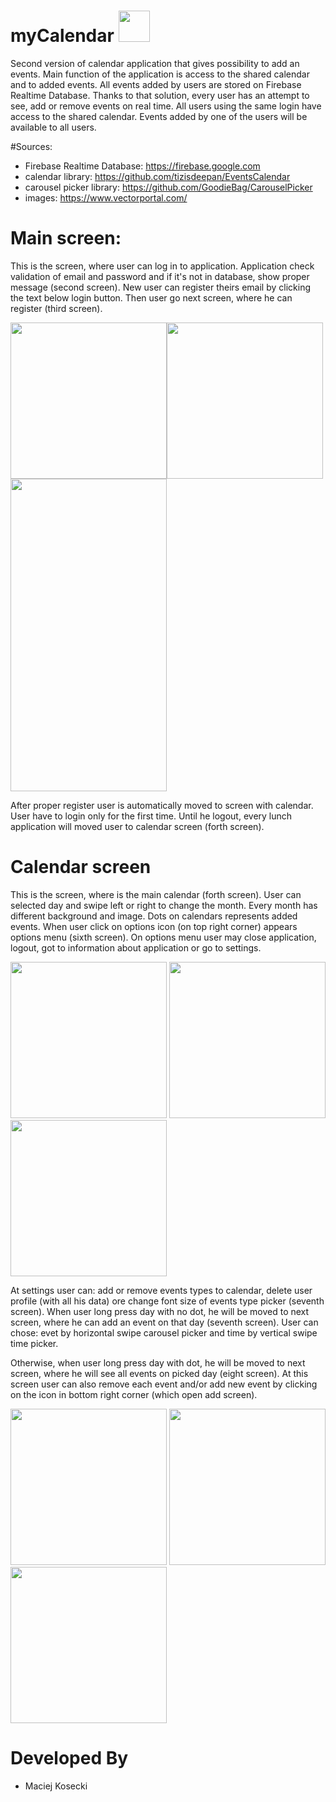 # myCalendar <img src="https://i.ibb.co/55RSrLC/ic-luncher.png" width=50>

Second version of calendar application that gives possibility to add an events. Main function of the application is access to the shared
calendar and to added events. All events added by users are stored on Firebase Realtime Database. Thanks to that solution, every user 
has an attempt to see, add or remove events on real time. All users using the same login have access to the shared calendar. Events added by one of the users will be available to all users.

#Sources:
- Firebase Realtime Database: https://firebase.google.com
- calendar library: https://github.com/tizisdeepan/EventsCalendar
- carousel picker library: https://github.com/GoodieBag/CarouselPicker
- images: https://www.vectorportal.com/

# Main screen:
This is the screen, where user can log in to application. Application check validation of email and password and if it's not in database, 
show proper message (second screen).
New user can register theirs email by clicking the text below login button. Then user go next screen, where he can register (third screen).


<img src="https://i.ibb.co/6s8S1xX/main-activity-1.jpg" width=250><img src="https://i.ibb.co/xFhRzZx/main-activity-2.jpg" width=250> <img src="https://i.ibb.co/Dwsp35j/registration-activity-1.jpg" height=500 width=250>


After proper register user is automatically moved to screen with calendar.
User have to login only for the first time. Until he logout, every lunch application will moved user to calendar screen (forth screen).

# Calendar screen
This is the screen, where is the main calendar (forth screen). User can selected day and swipe left or right to change the month. 
Every month has different background and image. Dots on calendars represents added events.
When user click on options icon (on top right corner) appears options menu (sixth screen). On options menu user may close application, logout, got to information about application or go to settings.


<img src="https://i.ibb.co/3ygYgQn/calendar-activity-1.jpg" width=250> <img src="https://i.ibb.co/3fpRxbD/calendar-activity-2.jpg" width=250> <img src="https://i.ibb.co/h2LcZ1r/options-1.jpg" width=250>

At settings user can: add or remove events types to calendar,  delete user profile (with all his data) ore change font size of events type picker (seventh screen).
When user long press day with no dot, he will be moved to next screen, where he can add an event on that day (seventh screen). 
User can chose: evet by horizontal swipe carousel picker and time by vertical swipe time picker.

Otherwise, when user long press day with dot, he will be moved to next screen, where he will see all events on picked day (eight screen).
At this screen user can also remove each event and/or add new event by clicking on the icon in bottom right corner (which open 
add screen).


<img src="https://i.ibb.co/zrgZxHt/add-activity-1-A.jpg" width=250> <img src="https://i.ibb.co/FXfbN4z/day-activity-1.jpg" width=250> <img src="https://i.ibb.co/b5nbv8M/day-activity-2.jpg" width=250>


# Developed By
- Maciej Kosecki
